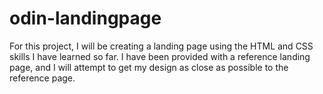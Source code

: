 # odin-landingpage
For this project, I will be creating a landing page using the HTML and CSS skills I have learned so far. I have been provided with a reference landing page, and I will attempt to get my design as close as possible to the reference page.